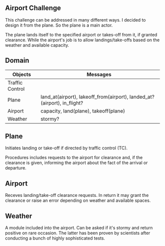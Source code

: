 ## Airport Challenge


This challenge can be addressed in many different ways. I decided to design it from the plane. So the plane is a main actor.

The plane lands itself to the specified airport or takes-off from it, if granted clearance. While the airport's job is to allow landings/take-offs based on the weather and available capacity.

Domain
---------

Objects | Messages
-- | --
Traffic Control  |
Plane  | land_at(airport), lakeoff_from(airport), landed_at?(airport), in_flight?
Airport | capacity, land(plane), takeoff(plane)
Weather | stormy?

Plane
---------
Initiates landing or take-off if directed by traffic control (TC).

Procedures includes requests to the airport for clearance and, if the clearance is given, informing the airport about the fact of the arrival or departure.

Airport
---------
Receves landing/take-off clearance requests. In return it may grant the clearance or raise an error depending on weather and available spaces.

Weather
---------
A module included into the airport. Can be asked if it's stormy and return positive on rare occasion. The latter has been proven by scientists after conducting a bunch of highly sophisticated tests.
